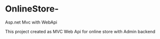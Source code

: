 OnlineStore-
============

Asp.net Mvc with WebApi

This project created as MVC Web Api for online store with Admin backend 


